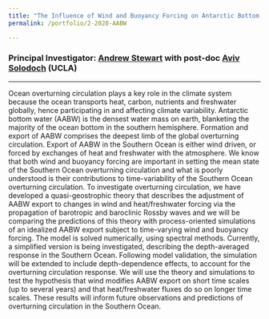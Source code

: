 ```yaml
---
title: "The Influence of Wind and Buoyancy Forcing on Antarctic Bottom Water Export (submitted)"
permalink: /portfolio/2-2020-AABW

---
```


### Principal Investigator: [Andrew Stewart](https://dept.atmos.ucla.edu/stewart) with post-doc [Aviv Solodoch](https://dept.atmos.ucla.edu/avivsolo) (UCLA)



---
Ocean overturning circulation plays a key role in the climate system because the ocean transports heat, carbon, nutrients and freshwater globally, hence participating in and affecting climate variability. Antarctic bottom water (AABW) is the densest water mass on earth, blanketing the majority of the ocean bottom in the southern hemisphere. Formation and export of AABW comprises the deepest limb of the global overturning circulation. Export of AABW in the Southern Ocean is either wind driven, or forced by exchanges of heat and freshwater with the atmosphere. We know that both wind and buoyancy forcing are important in setting the mean state of the Southern Ocean overturning circulation and what is poorly understood is their contributions to time-variability of the Southern Ocean overturning circulation. To investigate overturning circulation, we have developed a quasi-geostrophic theory that describes the adjustment of AABW export to changes in wind and heat/freshwater forcing via the propagation of barotropic and baroclinic Rossby waves and we will be comparing the predictions of this theory with process-oriented simulations of an idealized AABW export subject to time-varying wind and buoyancy forcing. The model is solved numerically, using spectral methods. Currently, a simplified version is being investigated, describing the depth-averaged response in the Southern Ocean. Following model validation, the simulation will be extended to include depth-dependence effects, to account for the overturning circulation response. We will use the theory and simulations to test the hypothesis that wind modifies AABW export on short time scales (up to several years) and that heat/freshwater fluxes do so on longer time scales. These results will inform future observations and predictions of overturning circulation in the Southern Ocean.
